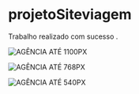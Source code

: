 # projetoSiteviagem
Trabalho realizado com sucesso .

![AGÊNCIA ATÉ 1100PX](https://user-images.githubusercontent.com/106616102/181118542-0086ec3d-ca8c-458a-b278-ab2c792b796e.jpeg)

![AGÊNCIA ATÉ 768PX](https://user-images.githubusercontent.com/106616102/181118568-d42d2808-e240-4570-9fd4-fe95a94cde1c.jpeg)

![AGÊNCIA ATÉ 540PX](https://user-images.githubusercontent.com/106616102/181118610-30469ba2-a6b5-44af-b8d5-80aaf5e93676.jpeg)
